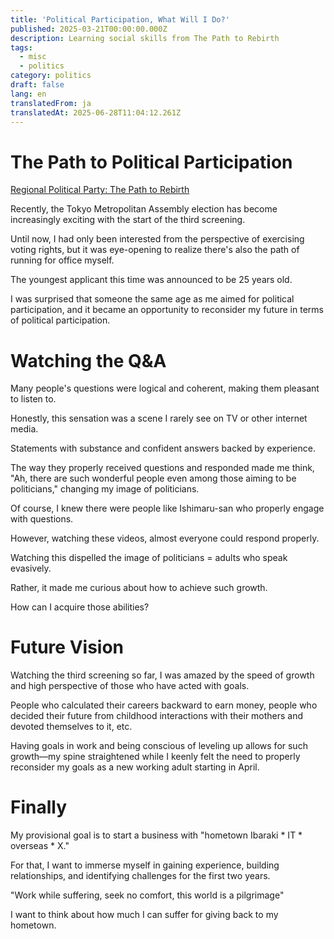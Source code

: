 ```yaml
---
title: 'Political Participation, What Will I Do?'
published: 2025-03-21T00:00:00.000Z
description: Learning social skills from The Path to Rebirth
tags:
  - misc
  - politics
category: politics
draft: false
lang: en
translatedFrom: ja
translatedAt: 2025-06-28T11:04:12.261Z
---
```

# The Path to Political Participation
[Regional Political Party: The Path to Rebirth](https://www.youtube.com/@The-Path-to-Rebirth)

Recently, the Tokyo Metropolitan Assembly election has become increasingly exciting with the start of the third screening.

Until now, I had only been interested from the perspective of exercising voting rights, but it was eye-opening to realize there's also the path of running for office myself.

The youngest applicant this time was announced to be 25 years old.

I was surprised that someone the same age as me aimed for political participation, and it became an opportunity to reconsider my future in terms of political participation.

# Watching the Q&A

Many people's questions were logical and coherent, making them pleasant to listen to.

Honestly, this sensation was a scene I rarely see on TV or other internet media.

Statements with substance and confident answers backed by experience.

The way they properly received questions and responded made me think, "Ah, there are such wonderful people even among those aiming to be politicians," changing my image of politicians.

Of course, I knew there were people like Ishimaru-san who properly engage with questions.

However, watching these videos, almost everyone could respond properly.

Watching this dispelled the image of politicians = adults who speak evasively.

Rather, it made me curious about how to achieve such growth.

How can I acquire those abilities?

# Future Vision

Watching the third screening so far, I was amazed by the speed of growth and high perspective of those who have acted with goals.

People who calculated their careers backward to earn money, people who decided their future from childhood interactions with their mothers and devoted themselves to it, etc.

Having goals in work and being conscious of leveling up allows for such growth—my spine straightened while I keenly felt the need to properly reconsider my goals as a new working adult starting in April.

# Finally

My provisional goal is to start a business with "hometown Ibaraki * IT * overseas * X."

For that, I want to immerse myself in gaining experience, building relationships, and identifying challenges for the first two years.

"Work while suffering, seek no comfort, this world is a pilgrimage"

I want to think about how much I can suffer for giving back to my hometown.
